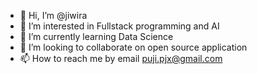 - 👋 Hi, I’m @jiwira
- 👀 I’m interested in Fullstack programming and AI
- 🌱 I’m currently learning Data Science
- 💞️ I’m looking to collaborate on open source application
- 📫 How to reach me by email puji.pjx@gmail.com

<!---
jiwira/jiwira is a ✨ special ✨ repository because its `README.md` (this file) appears on your GitHub profile.
You can click the Preview link to take a look at your changes.
--->
